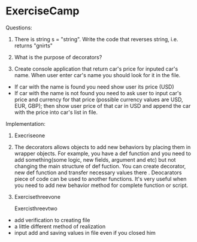 # ExerciseCamp
Questions:

1. There is string s = "string". Write the code that reverses string, i.e. returns "gnirts"

2. What is the purpose of decorators?

3. Create console application that return car's price for inputed car's name. When user enter car's name you should look for it in the file.
- If car with the name is found you need show user its price (USD)
- If car with the name is not found you need to ask user to input car's price and currency for that price (possible currency values are USD, EUR, GBP); then show user price of that car in USD and append the car with the price into car's list in file.


Implementation:

1. Execriseone

2. The decorators allows objects to add new behaviors by placing them in wrapper objects. For example, you have a def function and you need to add something(some logic, new fields, argument and etc) but not changing the main structure of def fuction. You can create decorator, new def function and transfer necessary values there .  Deocarators piece of code can be used to another functions.
It's very useful when you need to add new behavior method for complete function or script.

3. Exercisethreevone

      Exercisthreevtwo
  - add verification to creating file
  - a little different method of realization
  - input add and saving values in file even if you closed him
